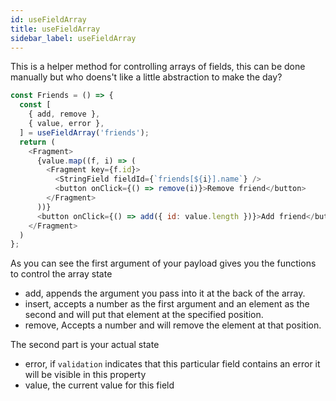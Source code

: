 ```yaml
---
id: useFieldArray
title: useFieldArray
sidebar_label: useFieldArray
---
```


This is a helper method for controlling arrays of fields, this can be done manually
but who doens't like a little abstraction to make the day?

```js
const Friends = () => {
  const [
    { add, remove },
    { value, error },
  ] = useFieldArray('friends');
  return (
    <Fragment>
      {value.map((f, i) => (
        <Fragment key={f.id}>
          <StringField fieldId={`friends[${i}].name`} />
          <button onClick={() => remove(i)}>Remove friend</button>
        </Fragment>
      ))}
      <button onClick={() => add({ id: value.length })}>Add friend</button>
    </Fragment>
  )
};
```

As you can see the first argument of your payload gives you the functions to control the array state

- add, appends the argument you pass into it at the back of the array.
- insert, accepts a number as the first argument and an element as the second and will put that element at the specified position.
- remove, Accepts a number and will remove the element at that position.

The second part is your actual state

- error, if `validation` indicates that this particular field contains an error it will be visible in this property
- value, the current value for this field
